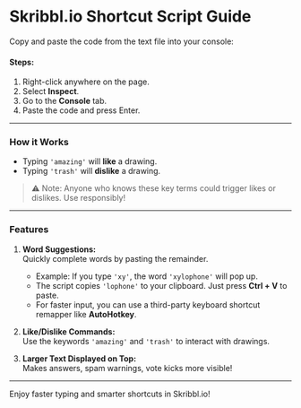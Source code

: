 # Skribbl.io Shortcut Script Guide

Copy and paste the code from the text file into your console:

#### Steps:
1. Right-click anywhere on the page.
2. Select **Inspect**.
3. Go to the **Console** tab.
4. Paste the code and press Enter.

---

### How it Works
- Typing `'amazing'` will **like** a drawing.  
- Typing `'trash'` will **dislike** a drawing.  

> ⚠ Note: Anyone who knows these key terms could trigger likes or dislikes. Use responsibly!

---

### Features
1. **Word Suggestions:**  
   Quickly complete words by pasting the remainder.  
   - Example: If you type `'xy'`, the word `'xylophone'` will pop up.  
   - The script copies `'lophone'` to your clipboard. Just press **Ctrl + V** to paste.  
   - For faster input, you can use a third-party keyboard shortcut remapper like **AutoHotkey**.

2. **Like/Dislike Commands:**  
   Use the keywords `'amazing'` and `'trash'` to interact with drawings.

3. **Larger Text Displayed on Top:**  
   Makes answers, spam warnings, vote kicks more visible!

---

Enjoy faster typing and smarter shortcuts in Skribbl.io!
